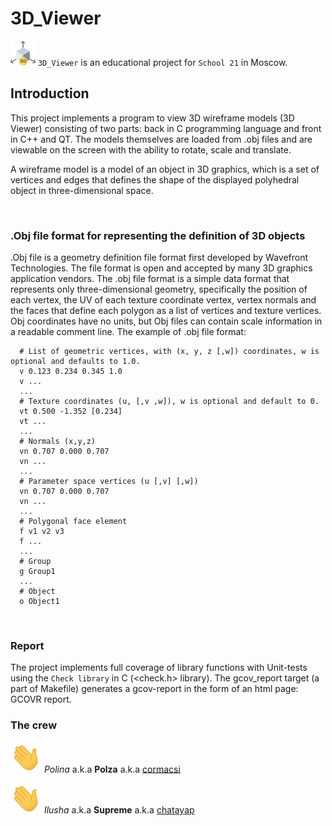 # 3D_Viewer

<img src="src/doc/img/3d-model.png" alt="" width="40"> ``3D_Viewer`` is an educational project for `School 21` in Moscow.

## Introduction

This project implements a program to view 3D wireframe models (3D Viewer) consisting of two parts: back in C programming language and front in C++ and QT. The models themselves are loaded from .obj files and are viewable on the screen with the ability to rotate, scale and translate.

A wireframe model is a model of an object in 3D graphics, which is a set of vertices and edges that defines the shape of the displayed polyhedral object in three-dimensional space.

<a>
    <img src="src/doc/img/3D_Viewer_1.gif" alt="" width="1000">
</a>

### .Obj file format for representing the definition of 3D objects

.Obj file is a geometry definition file format first developed by Wavefront Technologies. The file format is open and accepted by many 3D graphics application vendors.
The .obj file format is a simple data format that represents only three-dimensional geometry, specifically the position of each vertex, the UV of each texture coordinate vertex, vertex normals and the faces that define each polygon as a list of vertices and texture vertices. Obj coordinates have no units, but Obj files can contain scale information in a readable comment line.
The example of .obj file format:

```
  # List of geometric vertices, with (x, y, z [,w]) coordinates, w is optional and defaults to 1.0.
  v 0.123 0.234 0.345 1.0
  v ...
  ...
  # Texture coordinates (u, [,v ,w]), w is optional and default to 0.
  vt 0.500 -1.352 [0.234]
  vt ...
  ...
  # Normals (x,y,z)
  vn 0.707 0.000 0.707
  vn ...
  ...
  # Parameter space vertices (u [,v] [,w])
  vn 0.707 0.000 0.707
  vn ...
  ...
  # Polygonal face element
  f v1 v2 v3
  f ...
  ...
  # Group
  g Group1
  ...
  # Object
  o Object1

```
<a>
    <img src="src/doc/img/3D_Viewer_2.gif" alt="" width="1000">
</a>

### Report

The project implements full coverage of library functions with Unit-tests using the ``Check library`` in C (<check.h> library).
The gcov_report target (a part of Makefile) generates a gcov-report in the form of an html page: GCOVR report.

### The crew

<img src="src/doc/img/say_hi.gif" alt="" width="50"> *Polina* a.k.a **Polza** a.k.a <a href="https://github.com/cormacsi">cormacsi</a>

<img src="src/doc/img/say_hi.gif" alt="" width="50"> *Ilusha* a.k.a **Supreme** a.k.a <a href="https://github.com/llilyshkall">chatayap</a>
